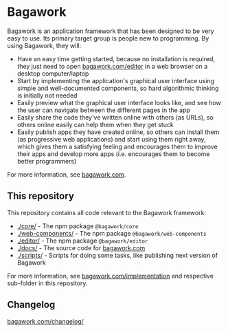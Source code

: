# Bagawork
Bagawork is an application framework that has been designed to be very easy to use. Its primary target group is people new to programming. By using Bagawork, they will:

* Have an easy time getting started, because no installation is required, they just need to open [bagawork.com/editor](https://bagawork.com/editor/) in a web browser on a desktop computer/laptop
* Start by implementing the application's graphical user interface using simple and well-documented components, so hard algorithmic thinking is initially not needed
* Easily preview what the graphical user interface looks like, and see how the user can navigate between the different pages in the app
* Easily share the code they've written online with others (as URLs), so others online easily can help them when they get stuck
* Easily publish apps they have created online, so others can install them (as progressive web applications) and start using them right away, which gives them a satisfying feeling and encourages them to improve their apps and develop more apps (i.e. encourages them to become better programmers)

For more information, see [bagawork.com](https://bagawork.com/).




## This repository
This repository contains all code relevant to the Bagawork framework:

* [./core/](./core/) - The npm package `@bagawork/core`
* [./web-components/](./web-components/) - The npm package `@bagawork/web-components`
* [./editor/](./editor/) - The npm package `@bagawork/editor`
* [./docs/](./docs/) - The source code for [bagawork.com](https://bagawork.com/)
* [./scripts/](./scripts/) - Scripts for doing some tasks, like publishing next version of Bagawork

For more information, see [bagawork.com/implementation](https://bagawork.com/implementation/) and respective sub-folder in this repository.




## Changelog
[bagawork.com/changelog/](https://bagawork.com/changelog/)